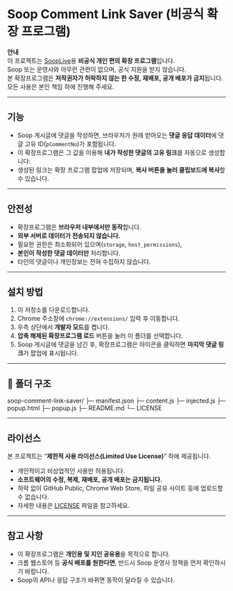 # Soop Comment Link Saver (비공식 확장 프로그램)

**안내**  
이 프로젝트는 [SoopLive](https://www.sooplive.co.kr)용 **비공식 개인 편의 확장 프로그램**입니다.  
Soop 또는 운영사와 아무런 관련이 없으며, 공식 지원을 받지 않습니다.  
본 확장프로그램은 **저작권자가 허락하지 않는 한 수정, 재배포, 공개 배포가 금지**됩니다.  
모든 사용은 본인 책임 하에 진행해 주세요.

---

## 기능
- Soop 게시글에 댓글을 작성하면, 브라우저가 원래 받아오는 **댓글 응답 데이터**에 댓글 고유 ID(`pCommentNo`)가 포함됩니다.  
- 이 확장프로그램은 그 값을 이용해 **내가 작성한 댓글의 고유 링크**를 자동으로 생성합니다:
- 생성된 링크는 확장 프로그램 팝업에 저장되며, **복사 버튼을 눌러 클립보드에 복사**할 수 있습니다.

---

## 안전성
- 확장프로그램은 **브라우저 내부에서만 동작**합니다.  
- **외부 서버로 데이터가 전송되지 않습니다.**  
- 필요한 권한은 최소화되어 있으며(`storage`, `host_permissions`),  
- **본인이 작성한 댓글 데이터만** 처리합니다.  
- 타인의 댓글이나 개인정보는 전혀 수집하지 않습니다.

---

## 설치 방법
1. 이 저장소를 다운로드합니다.  
2. Chrome 주소창에 `chrome://extensions/` 입력 후 이동합니다.  
3. 우측 상단에서 **개발자 모드**를 켭니다.  
4. **압축 해제된 확장프로그램 로드** 버튼을 눌러 이 폴더를 선택합니다.  
5. Soop 게시글에 댓글을 남긴 후, 확장프로그램은 아이콘을 클릭하면 **마지막 댓글 링크**가 팝업에 표시됩니다.

---

## 📂 폴더 구조
soop-comment-link-saver/
├─ manifest.json
├─ content.js
├─ injected.js
├─ popup.html
├─ popup.js
├─ README.md
└─ LICENSE

---

## 라이선스
본 프로젝트는 “**제한적 사용 라이선스(Limited Use License)**” 하에 제공됩니다.  
- 개인적이고 비상업적인 사용만 허용됩니다.  
- **소프트웨어의 수정, 복제, 재배포, 공개 배포는 금지됩니다.**  
- 허락 없이 GitHub Public, Chrome Web Store, 파일 공유 사이트 등에 업로드할 수 없습니다.  
- 자세한 내용은 [LICENSE](LICENSE) 파일을 참고하세요.

---

## 참고 사항
- 이 확장프로그램은 **개인용 및 지인 공유용**을 목적으로 합니다.  
- 크롬 웹스토어 등 **공식 배포를 원한다면**, 반드시 Soop 운영사 정책을 먼저 확인하시기 바랍니다.  
- Soop의 API나 응답 구조가 바뀌면 동작이 달라질 수 있습니다.